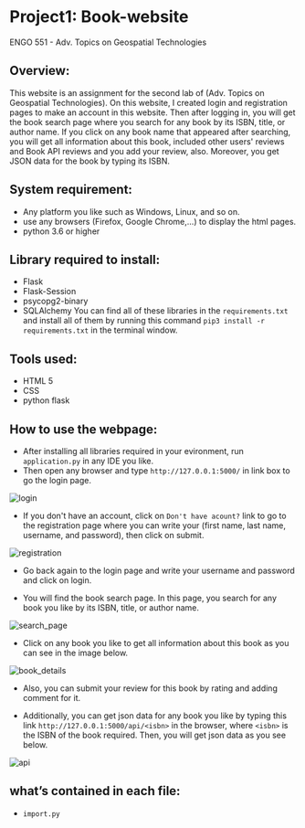 # Project1: Book-website

ENGO 551 - Adv. Topics on Geospatial Technologies

## Overview:
This website is an assignment for the second lab of (Adv. Topics on Geospatial Technologies). On this website, I created login and registration pages to make an account in this website. Then after logging in, you will get the book search page where you search for any book by its ISBN, title, or author name. If you click on any book name that appeared after searching, you will get all information about this book, included other users' reviews and Book API reviews and you add your review, also. Moreover, you get JSON data for the book by typing its ISBN. 

## System requirement:
- Any platform you like such as Windows, Linux, and so on. 
- use any browsers (Firefox, Google Chrome,...) to display the html pages. 
- python 3.6 or higher

## Library required to install:
- Flask
- Flask-Session
- psycopg2-binary
- SQLAlchemy
You can find all of these libraries in the `requirements.txt` and install all of them by running this command `pip3 install -r requirements.txt` in the terminal window.

## Tools used:
- HTML 5
- CSS
- python flask 

## How to use the webpage:
* After installing all libraries required in your evironment, run `application.py` in any IDE you like.
* Then open any browser and type `http://127.0.0.1:5000/` in link box to go the login page.

![login](https://user-images.githubusercontent.com/26576895/107851849-93ebba00-6e15-11eb-97ad-7537a5f73864.JPG)

* If you don't have an account, click on `Don't have acount?` link to go to the registration page where you can write your (first name, last name, username, and password), then click on submit.

![registration](https://user-images.githubusercontent.com/26576895/107851869-ba115a00-6e15-11eb-8fc2-801cb2be30ca.JPG)

* Go back again to the login page and write your username and password and click on login. 

* You will find the book search page. In this page, you search for any book you like by its ISBN, title, or author name.

![search_page](https://user-images.githubusercontent.com/26576895/107851882-d3b2a180-6e15-11eb-8595-267154b5b579.JPG)

* Click on any book you like to get all information about this book as you can see in the image below.

![book_details](https://user-images.githubusercontent.com/26576895/107851903-ecbb5280-6e15-11eb-8c47-4528ee70afd0.JPG)

* Also, you can submit your review for this book by rating and adding comment for it. 

* Additionally, you can get json data for any book you like by typing this link `http://127.0.0.1:5000/api/<isbn>` in the browser, where `<isbn>` is the ISBN of the book required. Then, you will get json data as you see below.

![api](https://user-images.githubusercontent.com/26576895/107851928-02307c80-6e16-11eb-9b5d-2d8d983e79e0.JPG)


## what’s contained in each file:
- `import.py`

